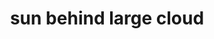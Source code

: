 ---
layout: smileys&emotion
title: sun behind large cloud
emoji: sun_behind_large_cloud
permalink: 🌥.html
image: assets/img/3moji/sun_behind_large_cloud.png
---